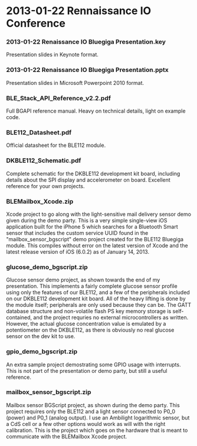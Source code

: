# 2013-01-22 Rennaissance IO Conference

### 2013-01-22 Renaissance IO Bluegiga Presentation.key

Presentation slides in Keynote format.

### 2013-01-22 Renaissance IO Bluegiga Presentation.pptx

Presentation slides in Microsoft Powerpoint 2010 format.

### BLE_Stack_API_Reference_v2.2.pdf

Full BGAPI reference manual. Heavy on technical details, light on example code.

### BLE112_Datasheet.pdf

Official datasheet for the BLE112 module.

### DKBLE112_Schematic.pdf

Complete schematic for the DKBLE112 development kit board, including details
about the SPI display and accelerometer on board. Excellent reference for your
own projects.

### BLEMailbox_Xcode.zip

Xcode project to go along with the light-sensitive mail delivery sensor demo
given during the demo party. This is a very simple single-view iOS application
built for the iPhone 5 which searches for a Bluetooth Smart sensor that
includes the custom service UUID found in the "mailbox_sensor_bgscript" demo
project created for the BLE112 Bluegiga module. This compiles without error
on the latest version of Xcode and the latest release version of iOS (6.0.2)
as of January 14, 2013.

### glucose_demo_bgscript.zip

Glucose sensor demo project, as shown towards the end of my presentation. This
implements a fairly complete glucose sensor profile using only the features of
our BLE112, and a few of the peripherals included on our DKBLE112 development
kit board. All of the heavy lifting is done by the module itself; peripherals
are only used because they can be. The GATT database structure and non-volatile
flash PS key memory storage is self-contained, and the project requries no
external microcontrollers as written. However, the actual glucose concentration
value is emulated by a potentiometer on the DKBLE112, as there is obviously no
real glucose sensor on the dev kit to use.

### gpio_demo_bgscript.zip

An extra sample project demostrating some GPIO usage with interrupts. This is
not part of the presentation or demo party, but still a useful reference.

### mailbox_sensor_bgscript.zip

Mailbox sensor BGScript project, as shown during the demo party. This project
requires only the BLE112 and a light sensor connected to P0_0 (power) and P0_1
(analog output). I use an Ambilight logarithmic sensor, but a CdS cell or a few
other options would work as will with the right calibration. This is the project
which goes on the hardware that is meant to communicate with the BLEMailbox
Xcode project.